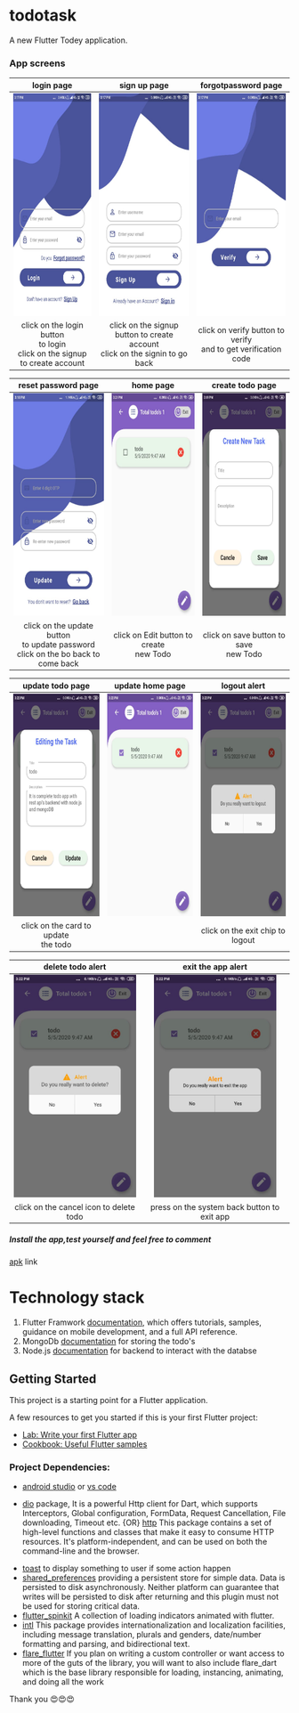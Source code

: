 # todotask

A new Flutter Todey application.



### App screens


login page |sign up page | forgotpassword page
:-------------------------:|:-------------------------:|:-------------------------:
<img src="appscreenshots/loginpage.jpeg" alt="loginpage" width="220" height="400"> | <img src="appscreenshots/signuppage.jpeg" alt="signuppage" width="220" height="400">  | <img src="appscreenshots/forgotpasswordpage.jpeg" alt="forgotpasswordpage" width="220" height="400">
 click on the login button <br> to login <br> click on the signup to create account|click on the signup button to create account<br>click on the signin to go back | click on verify button to verify <br> and to get verification code

 reset password page |home page | create todo page  
:-------------------------:|:-------------------------:|:-------------------------:
<img src="appscreenshots/resetpasswordpage.jpeg" alt="resetpasswordpage" width="220" height="400"> | <img src="appscreenshots/homepage.jpeg" alt="homepage" width="220" height="400">  | <img src="appscreenshots/createtodopage.jpeg" alt="createtodopage" width="220" height="400">
 click on the update button <br> to update password <br> click on the bo back to come back | click on Edit button to create <br> new Todo| click on save button to save <br> new Todo 

 update todo page |update home page|logout alert 
 :-------------------------:|:------------------:|:---------------:
<img src="appscreenshots/updatetodopage.jpeg" alt="updatetodopage" width="220" height="400">|<img src="appscreenshots/updatehomepage.jpeg" alt="updatehomepage" width="220" height="400"> | <img src="appscreenshots/logoutalert.jpeg" alt="logoutalert" width="220" height="400">  
 |click on the card to update<br>the todo||click on the exit chip to logout|

delete todo alert|exit the app alert
:-------------------------:|:-------------------------:|
 <img src="appscreenshots/deletealert.jpeg" alt="deletealert" width="220" height="400"> |<img src="appscreenshots/exitappalert.jpeg" alt="updatetodopage" width="220" height="400">
  click on the cancel icon to delete todo | press on the system back button to exit app


##### Install the app,test yourself and feel free to comment
[apk](build/app/outputs/apk/app.apk) link


# Technology stack 

1. Flutter Framwork [documentation](https://flutter.dev/docs), which offers tutorials,
samples, guidance on mobile development, and a full API reference.
2. MongoDb [documentation](https://docs.mongodb.com/) for storing the todo's
3. Node.js [documentation](https://nodejs.org/en/docs/) for backend to interact with the databse

## Getting Started

This project is a starting point for a Flutter application.

A few resources to get you started if this is your first Flutter project:

- [Lab: Write your first Flutter app](https://flutter.dev/docs/get-started/codelab)
- [Cookbook: Useful Flutter samples](https://flutter.dev/docs/cookbook)


### Project Dependencies:

* [android studio](https://developer.android.com/studio) or [vs code](https://code.visualstudio.com/)
 
    <!-- 1. [hive](https://pub.dev/packages/hive#-readme-tab-) Hive is a lightweight and blazing fast key-value database written in pure Dart. By using this package we can perform the database operations.
    2. [hive_flutter](https://pub.dev/packages/hive_flutter) package it gives the support to hive package.
    3. [hive_generator](https://pub.dev/packages/hive_generator) package(dev dependency) for generating the custom objects for hive database.
    4. [build_runner](https://pub.dev/packages/build_runner) package provides a concrete way of generating files using Dart code.<br>
    5. [path_provider](https://pub.dev/packages/path_provider) package to getting the directory path(Location) for the hive database to store the todo's -->
* [dio](https://pub.dev/packages/dio) package, It is a powerful Http client for Dart, which supports Interceptors, Global configuration, FormData, Request Cancellation, File downloading, Timeout etc. {OR} [http](https://pub.dev/packages/http) This package contains a set of high-level functions and classes that make it easy to consume HTTP resources. It's platform-independent, and can be used on both the command-line and the browser.
- [toast](https://pub.dev/packages/fluttertoast) to display something to user if some action happen
- [shared_preferences](https://pub.dev/packages/shared_preferences) providing a persistent store for simple data. Data is persisted to disk asynchronously. Neither platform can guarantee that writes will be persisted to disk after returning and this plugin must not be used for storing critical data.
- [flutter_spinkit](https://pub.dev/packages/flutter_spinkit) A collection of loading indicators animated with flutter.
- [intl](https://pub.dev/packages/intl) This package provides internationalization and localization facilities, including message translation, plurals and genders, date/number formatting and parsing, and bidirectional text.
- [flare_flutter](https://pub.dev/packages/flare_flutter) If you plan on writing a custom controller or want access to more of the guts of the library, you will want to also include flare_dart which is the base library responsible for loading, instancing, animating, and doing all the work


Thank you 😍️😍️😍️
 
